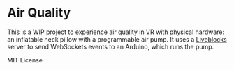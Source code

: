 # Air Quality

This is a WIP project to experience air quality in VR with physical hardware: an inflatable neck pillow with a programmable air pump. It uses a [Liveblocks](https://liveblocks.io) server to send WebSockets events to an Arduino, which runs the pump.

MIT License
